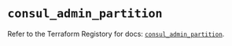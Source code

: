 # `consul_admin_partition`

Refer to the Terraform Registory for docs: [`consul_admin_partition`](https://www.terraform.io/docs/providers/consul/r/admin_partition).
